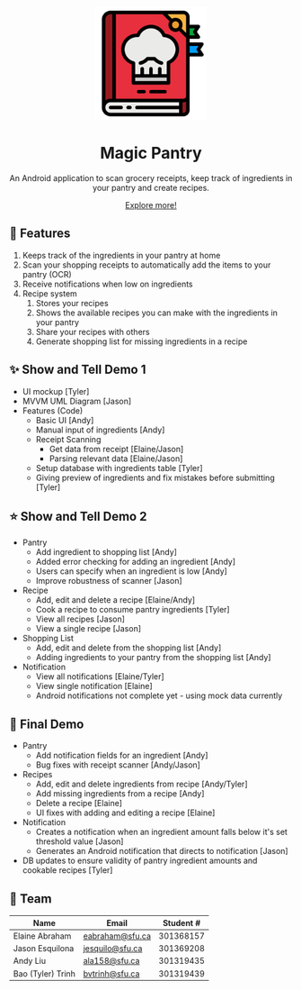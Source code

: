 <p align="center">
  <img src="docs/images/icon_magic_book.png" alt="Bootstrap logo" width="200" height="200">
</p>

<h1 align="center">
  Magic Pantry
</h1>
<p align="center"> 
  An Android application to scan grocery receipts, keep track of ingredients in your pantry and create recipes.
</p>
<p align="center">
  <a href="https://andyliucodes.github.io/MagicPantry/">Explore more!</a>
</p>

## 📱 Features

1. Keeps track of the ingredients in your pantry at home
1. Scan your shopping receipts to automatically add the items to your pantry (OCR)
1. Receive notifications when low on ingredients
1. Recipe system
   1. Stores your recipes
   1. Shows the available recipes you can make with the ingredients in your pantry
   1. Share your recipes with others
   1. Generate shopping list for missing ingredients in a recipe

## ✨ Show and Tell Demo 1

- UI mockup [Tyler]
- MVVM UML Diagram [Jason]
- Features (Code)
  - Basic UI [Andy]
  - Manual input of ingredients [Andy]
  - Receipt Scanning
    - Get data from receipt [Elaine/Jason]
    - Parsing relevant data [Elaine/Jason]
  - Setup database with ingredients table [Tyler]
  - Giving preview of ingredients and fix mistakes before submitting [Tyler]

## ⭐ Show and Tell Demo 2

- Pantry
  - Add ingredient to shopping list [Andy]
  - Added error checking for adding an ingredient [Andy]
  - Users can specify when an ingredient is low [Andy]
  - Improve robustness of scanner [Jason]
- Recipe
  - Add, edit and delete a recipe [Elaine/Andy]
  - Cook a recipe to consume pantry ingredients [Tyler]
  - View all recipes [Jason]
  - View a single recipe [Jason]
- Shopping List
  - Add, edit and delete from the shopping list [Andy]
  - Adding ingredients to your pantry from the shopping list [Andy]
- Notification
  - View all notifications [Elaine/Tyler]
  - View single notification [Elaine]
  - Android notifications not complete yet - using mock data currently

## 🌟 Final Demo

- Pantry
  - Add notification fields for an ingredient [Andy]
  - Bug fixes with receipt scanner [Andy/Jason]
- Recipes
  - Add, edit and delete ingredients from recipe [Andy/Tyler]
  - Add missing ingredients from a recipe [Andy]
  - Delete a recipe [Elaine]
  - UI fixes with adding and editing a recipe [Elaine]
- Notification
  - Creates a notification when an ingredient amount falls below it's set threshold value [Jason]
  - Generates an Android notification that directs to notification [Jason]
- DB updates to ensure validity of pantry ingredient amounts and cookable recipes [Tyler]

## 👥 Team

| Name              | Email           | Student # |
| ----------------- | --------------- | --------- |
| Elaine Abraham    | eabraham@sfu.ca | 301368157 |
| Jason Esquilona   | jesquilo@sfu.ca | 301369208 |
| Andy Liu          | ala158@sfu.ca   | 301319435 |
| Bao (Tyler) Trinh | bvtrinh@sfu.ca  | 301319439 |
